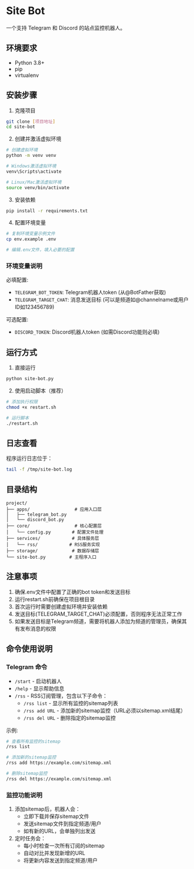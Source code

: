 # Site Bot

一个支持 Telegram 和 Discord 的站点监控机器人。

## 环境要求

- Python 3.8+
- pip
- virtualenv

## 安装步骤

1. 克隆项目
```bash
git clone [项目地址]
cd site-bot
```

2. 创建并激活虚拟环境
```bash
# 创建虚拟环境
python -m venv venv

# Windows激活虚拟环境
venv\Scripts\activate

# Linux/Mac激活虚拟环境
source venv/bin/activate
```

3. 安装依赖
```bash
pip install -r requirements.txt
```

4. 配置环境变量
```bash
# 复制环境变量示例文件
cp env.example .env

# 编辑.env文件，填入必要的配置
```

### 环境变量说明

必填配置:
- `TELEGRAM_BOT_TOKEN`: Telegram机器人token (从@BotFather获取)
- `TELEGRAM_TARGET_CHAT`: 消息发送目标 (可以是频道如@channelname或用户ID如123456789)

可选配置:
- `DISCORD_TOKEN`: Discord机器人token (如需Discord功能则必填)

## 运行方式

1. 直接运行
```bash
python site-bot.py
```

2. 使用启动脚本（推荐）
```bash
# 添加执行权限
chmod +x restart.sh

# 运行脚本
./restart.sh
```

## 日志查看

程序运行日志位于：
```bash
tail -f /tmp/site-bot.log
```

## 目录结构

```
project/
├── apps/                 # 应用入口层
│   ├── telegram_bot.py
│   └── discord_bot.py
├── core/                 # 核心配置层
│   └── config.py        # 配置文件处理
├── services/            # 具体服务层
│   └── rss/            # RSS服务实现
├── storage/             # 数据存储层
└── site-bot.py         # 主程序入口
```

## 注意事项

1. 确保.env文件中配置了正确的bot token和发送目标
2. 运行restart.sh前确保在项目根目录
3. 首次运行时需要创建虚拟环境并安装依赖
4. 发送目标(TELEGRAM_TARGET_CHAT)必须配置，否则程序无法正常工作
5. 如果发送目标是Telegram频道，需要将机器人添加为频道的管理员，确保其有发布消息的权限
## 命令使用说明

### Telegram 命令
- `/start` - 启动机器人
- `/help` - 显示帮助信息
- `/rss` - RSS订阅管理，包含以下子命令：
  - `/rss list` - 显示所有监控的sitemap列表
  - `/rss add URL` - 添加新的sitemap监控（URL必须以sitemap.xml结尾）
  - `/rss del URL` - 删除指定的sitemap监控

示例:
```bash
# 查看所有监控的sitemap
/rss list

# 添加新的sitemap监控
/rss add https://example.com/sitemap.xml

# 删除sitemap监控
/rss del https://example.com/sitemap.xml
```

### 监控功能说明
1. 添加sitemap后，机器人会：
   - 立即下载并保存sitemap文件
   - 发送sitemap文件到指定频道/用户
   - 如有新的URL，会单独列出发送
2. 定时任务会：
   - 每小时检查一次所有订阅的sitemap
   - 自动对比并发现新增的URL
   - 将更新内容发送到指定频道/用户

